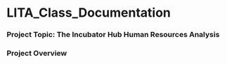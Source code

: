 # LITA_Class_Documentation

### Project Topic: The Incubator Hub Human Resources Analysis

### Project Overview
